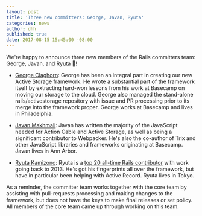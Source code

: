 ```yaml
---
layout: post
title: 'Three new committers: George, Javan, Ryuta'
categories: news
author: dhh
published: true
date: 2017-08-15 15:45:00 -08:00
---
```


We're happy to announce three new members of the Rails committers team: George, Javan, and Ryuta 🎉!

* [George Claghorn](https://twitter.com/georgeclaghorn): George has been an integral part in creating our new Active Storage framework. He wrote a substantial part of the framework itself by extracting hard-won lessons from his work at Basecamp on moving our storage to the cloud. George also managed the stand-alone rails/activestorage repository with issue and PR processing prior to its merge into the framework proper. George works at Basecamp and lives in Philadelphia.

* [Javan Makhmali](https://twitter.com/javan): Javan has written the majority of the JavaScript needed for Action Cable and Active Storage, as well as being a significant contributor to Webpacker. He's also the co-author of Trix and other JavaScript libraries and frameworks originating at Basecamp. Javan lives in Ann Arbor.

* [Ryuta Kamizono](https://twitter.com/kamipo): Ryuta is a [top 20 all-time Rails contributor](http://contributors.rubyonrails.org/contributors/ryuta-kamizono/commits) with work going back to 2013. He's got his fingerprints all over the framework, but have in particular been helping with Active Record. Ryuta lives in Tokyo.

As a reminder, the committer team works together with the core team by assisting with pull-requests processing and making changes to the framework, but does not have the keys to make final releases or set policy. All members of the core team came up through working on this team.
